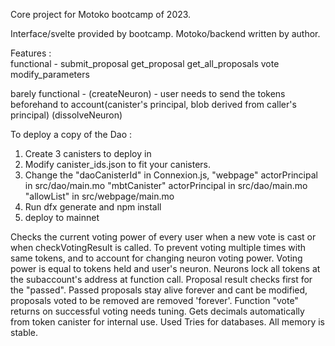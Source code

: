 Core project for Motoko bootcamp of 2023.

Interface/svelte provided by bootcamp.
Motoko/backend written by author.

Features :  
functional -
	submit_proposal
	get_proposal
	get_all_proposals
	vote
	modify_parameters

barely functional -
	(createNeuron) - user needs to send the tokens beforehand to account(canister's principal, blob derived from caller's principal)
	(dissolveNeuron)

To deploy a copy of the Dao :
1. Create 3 canisters to deploy in
2. Modify canister_ids.json to fit your canisters.
3. Change the 
	"daoCanisterId" in Connexion.js, 
	"webpage" actorPrincipal in src/dao/main.mo
	"mbtCanister" actorPrincipal in src/dao/main.mo
	"allowList" in src/webpage/main.mo
4. Run dfx generate and npm install
5. deploy to mainnet

Checks the current voting power of every user when a new vote is cast or when checkVotingResult is called. To prevent voting multiple times with same tokens, and to account for changing neuron voting power.
Voting power is equal to tokens held and user's neuron.
Neurons lock all tokens at the subaccount's address at function call. 
Proposal result checks first for the "passed". Passed proposals stay alive forever and cant be modified, proposals voted to be removed are removed 'forever'.
Function "vote" returns on successful voting needs tuning. 
Gets decimals automatically from token canister for internal use.
Used Tries for databases. All memory is stable.
